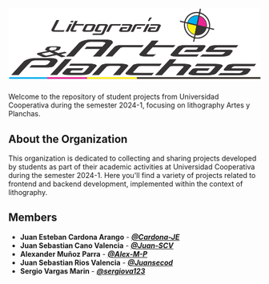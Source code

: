 
# ![Logo](https://raw.githubusercontent.com/litografiaUCC/.github/main/profile/logo.png)

Welcome to the repository of student projects from Universidad Cooperativa during the semester 2024-1, focusing on lithography Artes y Planchas.

## About the Organization

This organization is dedicated to collecting and sharing projects developed by students as part of their academic activities at Universidad Cooperativa during the semester 2024-1. Here you'll find a variety of projects related to frontend and backend development, implemented within the context of lithography.

## Members

* **Juan Esteban Cardona Arango** - ***[@Cardona-JE](https://github.com/Cardona-JE)***
* **Juan Sebastian Cano Valencia** - ***[@Juan-SCV](https://github.com/Juan-SCV)***
* **Alexander Muñoz Parra** - ***[@Alex-M-P](https://github.com/Alex-M-P)***
* **Juan Sebastian Rios Valencia** - ***[@Juansecod](https://github.com/Juansecod)***
* **Sergio Vargas Marin** - ***[@sergiova123](https://github.com/sergiova123)***
